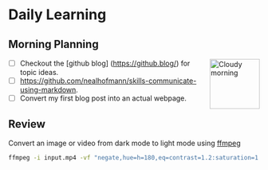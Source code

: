 # Daily Learning
## Morning Planning
<img alt="Cloudy morning" src="https://octodex.github.com/images/cloud.jpg" width="100" align="right">

- [ ] Checkout the [github blog] (https://github.blog/) for topic ideas.
- [ ] https://github.com/nealhofmann/skills-communicate-using-markdown.
- [ ]  Convert my first blog post into an actual webpage.
## Review
Convert an image or video from dark mode to light mode using [ffmpeg](https://www.ffmpeg.org)

```bash
ffmpeg -i input.mp4 -vf "negate,hue=h=180,eq=contrast=1.2:saturation=1.1" output.mp4
```

